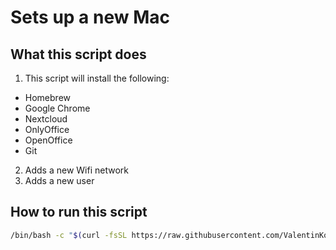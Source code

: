 # Sets up a new Mac

## What this script does

1. This script will install the following:
  - Homebrew
  - Google Chrome
  - Nextcloud
  - OnlyOffice
  - OpenOffice
  - Git
2. Adds a new Wifi network
3. Adds a new user

## How to run this script

```sh
/bin/bash -c "$(curl -fsSL https://raw.githubusercontent.com/ValentinKolb/mac-setup/main/setup.bash)"
````
